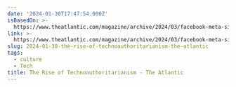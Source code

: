 ```yaml
---
date: '2024-01-30T17:47:54.000Z'
isBasedOn: >-
  https://www.theatlantic.com/magazine/archive/2024/03/facebook-meta-silicon-valley-politics/677168/
link: >-
  https://www.theatlantic.com/magazine/archive/2024/03/facebook-meta-silicon-valley-politics/677168/
slug: 2024-01-30-the-rise-of-technoauthoritarianism-the-atlantic
tags:
  - culture
  - Tech
title: The Rise of Technoauthoritarianism - The Atlantic
---
```


